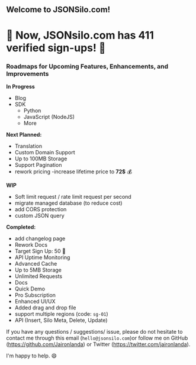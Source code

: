 ## Welcome to JSONSilo.com!


# 🎉 Now, JSONsilo.com has 411 verified sign-ups! 🎉

### Roadmaps for Upcoming Features, Enhancements, and Improvements


**In Progress**
- Blog
- SDK
  - Python
  - JavaScript (NodeJS)
  - More
  
**Next Planned:**
- Translation
- Custom Domain Support
- Up to 100MB Storage
- Support Pagination
- rework pricing
-increase lifetime price to **72$** 💰

**WIP**
- Soft limit request / rate limit request per second
- migrate managed database (to reduce cost)
- add CORS protection
- custom JSON query
  
**Completed:**
- add changelog page
- Rework Docs
- Target Sign Up: 50 🎉
- API Uptime Monitoring
- Advanced Cache
- Up to 5MB Storage
- Unlimited Requests
- Docs
- Quick Demo
- Pro Subscription
- Enhanced UI/UX
- Added drag and drop file
- support multiple regions (code: `sg-01`)
- API (Insert, Silo Meta, Delete, Update) 
  
If you have any questions / suggestions/ issue, please do not hesitate to contact me through this email (`hello@jsonsilo.com`)or follow me on GitHub (https://github.com/Jaironlanda) or Twitter (https://twitter.com/jaironlanda).

I'm happy to help. 😄
